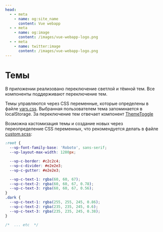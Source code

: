 ```yaml
---
head:
  - - meta
    - name: og:site_name
      content: Vue webapp
  - - meta
    - name: og:image
      content: /images/vue-webapp-logo.png
  - - meta
    - name: twitter:image
      content: /images/vue-webapp-logo.png
---
```


# Темы 

В приложении реализовано переключение светлой и тёмной тем. Все компоненты поддерживают переключение тем.

Темы управляются через CSS переменные, которые определены в файле [vars.css](https://github.com/vuesence/vue-webapp/blob/main/src/assets/styles/vars.css). Выбранная пользователем тема запоминается в localStorage. За переключение тем отвечает компонент [ThemeToggle](https://github.com/vuesence/vue-webapp/blob/main/src/components/ui/ThemeToggle.vue)

Возможна кастомизация темы и создание новых через переопределение CSS переменных, что рекомендуется делать в файле [custom.scss](https://github.com/vuesence/vue-webapp/blob/main/src/assets/styles/custom.scss):

```css
:root {
  --vp-font-family-base: 'Roboto', sans-serif;
  --vp-layout-max-width: 1280px;  

  --vp-c-border: #c2c2c4;
  --vp-c-divider: #e2e2e3;
  --vp-c-gutter: #e2e2e3;

  --vp-c-text-1: rgba(60, 60, 67);
  --vp-c-text-2: rgba(60, 60, 67, 0.78);
  --vp-c-text-3: rgba(60, 60, 67, 0.56);
}
.dark {
  --vp-c-text-1: rgba(255, 255, 245, 0.86);
  --vp-c-text-2: rgba(235, 235, 245, 0.6);
  --vp-c-text-3: rgba(235, 235, 245, 0.38);
}

/*  ... etc  */ 

```